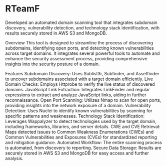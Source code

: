 # RTeamF
Developed an automated domain scanning tool that integrates subdomain discovery, vulnerability detection, and technology stack identification, with results securely stored in AWS S3 and MongoDB.

Overview
This tool is designed to streamline the process of discovering subdomains, identifying open ports, and detecting known vulnerabilities across target domains. It integrates several powerful tools to automate and enhance the security assessment process, providing comprehensive insights into the security posture of a domain.

Features
Subdomain Discovery: Uses Sublist3r, Subfinder, and Assetfinder to uncover subdomains associated with a target domain efficiently.
Live Domain Checks: Employs Httprobe to verify the live status of discovered domains.
JavaScript Link Extraction: Integrates LinkFinder and regular expressions to extract and analyze JavaScript links, aiding in further reconnaissance.
Open Port Scanning: Utilizes Nmap to scan for open ports, providing insights into the network exposure of a domain.
Vulnerability Detection: Uses Nuclei to identify known vulnerabilities by scanning for specific patterns and weaknesses.
Technology Stack Identification: Leverages Wappalyzer to detect technologies used by the target domain, including frameworks, libraries, and server details.
CWE and CVE Retrieval: Maps detected issues to Common Weakness Enumerations (CWEs) and Common Vulnerabilities and Exposures (CVEs) for standardized reporting and mitigation guidance.
Automated Workflow: The entire scanning process is automated, from discovery to reporting.
Secure Data Storage: Results are securely stored in AWS S3 and MongoDB for easy access and further analysis.
